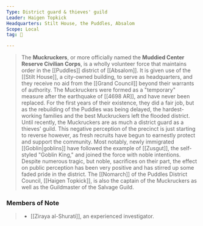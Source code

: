 ```yaml
---
Type: District guard & thieves' guild
Leader: Haigen Topkick
Headquarters: Stilt House, the Puddles, Absalom
Scope: Local
tag: 👥

---
```


> The **Muckruckers**, or more officially named the **Muddied Center Reserve Civilian Corps**, is a wholly volunteer force that maintains order in the [[Puddles]] district of [[Absalom]]. It is given use of the [[Stilt House]], a city-owned building, to serve as headquarters, and they receive no aid from the [[Grand Council]] beyond their warrants of authority. The Muckruckers were formed as a "temporary" measure after the earthquake of [[4698 AR]], and have never been replaced. 
> For the first years of their existence, they did a fair job, but as the rebuilding of the Puddles was being delayed, the hardest-working families and the best Muckruckers left the flooded district. Until recently, the Muckruckers are as much a district guard as a thieves' guild.
> This negative perception of the precinct is just starting to reverse however, as fresh recruits have begun to earnestly protect and support the community. Most notably, newly immigrated [[Goblin|goblins]] have followed the example of [[Zusgut]], the self-styled "Goblin King," and joined the force with noble intentions. Despite numerous tragic, but noble, sacrifices on their part, the effect on public perception has been very positive and has stirred up some faded pride in the district.
> The [[Nomarch]] of the Puddles District Council, [[Haigen Topkick]], is also the captain of the Muckruckers as well as the Guildmaster of the Salvage Guild.


### Members of Note

> - [[Ziraya al-Shurati]], an experienced investigator.






